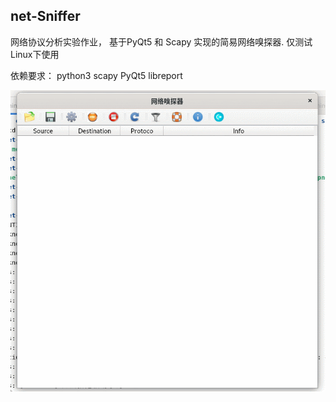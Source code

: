 ## net-Sniffer
网络协议分析实验作业， 基于PyQt5 和 Scapy 实现的简易网络嗅探器.
仅测试Linux下使用

依赖要求： python3 scapy PyQt5 libreport



![](/img/demo.gif)
